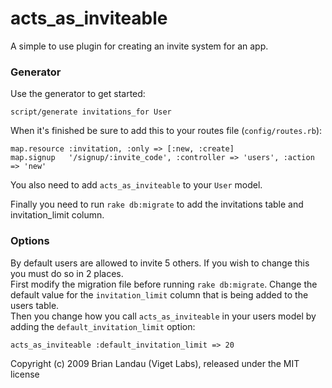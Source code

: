 acts\_as\_inviteable
================

A simple to use plugin for creating an invite system for an app.


### Generator

Use the generator to get started:

    script/generate invitations_for User
    
When it's finished be sure to add this to your routes file (`config/routes.rb`):

    map.resource :invitation, :only => [:new, :create]
    map.signup   '/signup/:invite_code', :controller => 'users', :action => 'new'
    
You also need to add `acts_as_inviteable` to your `User` model.

Finally you need to run `rake db:migrate` to add the invitations table and invitation_limit column.


### Options

By default users are allowed to invite 5 others. If you wish to change this you must do so in 2 places.  
First modify the migration file before running `rake db:migrate`.
Change the default value for the `invitation_limit` column that is being added to the users table.  
Then you change how you call `acts_as_inviteable` in your users model by adding the `default_invitation_limit` option:

    acts_as_inviteable :default_invitation_limit => 20


Copyright (c) 2009 Brian Landau (Viget Labs), released under the MIT license
